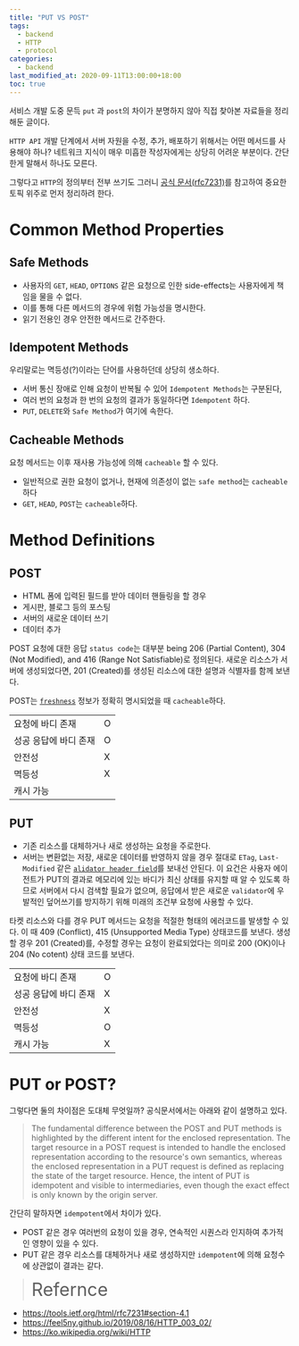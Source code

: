 ```yaml
---
title: "PUT VS POST"
tags:
  - backend
  - HTTP
  - protocol
categories:
  - backend
last_modified_at: 2020-09-11T13:00:00+18:00
toc: true
---
```

<script type="text/javascript"
src="https://cdn.mathjax.org/mathjax/latest/MathJax.js?config=TeX-AMS_HTML">
</script>

서비스 개발 도중 문득 `put` 과 `post`의 차이가 분명하지 않아 직접 찾아본 자료들을 정리해둔 글이다.

`HTTP API` 개발 단계에서 서버 자원을 수정, 추가, 배포하기 위해서는 어떤 메서드를 사용해야 하나? 네트워크 지식이 매우 미흡한 작성자에게는 상당히
어려운 부분이다. 간단한게 말해서 하나도 모른다.

그렇다고 `HTTP`의 정의부터 전부 쓰기도 그러니 [공식 문서(rfc7231)](https://tools.ietf.org/html/rfc7231#section-4.1)를 참고하여 중요한 토픽 위주로 먼저 정리하려 한다.

# Common Method Properties
## Safe Methods
- 사용자의 `GET`, `HEAD`, `OPTIONS` 같은 요청으로 인한 side-effects는 사용자에게 책임을 물을 수 없다.
- 이를 통해 다른 메서드의 경우에 위험 가능성을 명시한다.
- 읽기 전용인 경우 안전한 메서드로 간주한다.


## Idempotent Methods
우리말로는 멱등성(?)이라는 단어를 사용하던데 상당히 생소하다.

- 서버 통신 장애로 인해 요청이 반복될 수 있어 `Idempotent Methods`는 구분된다,
- 여러 번의 요청과 한 번의 요청의 결과가 동일하다면 `Idempotent` 하다.
- `PUT`, `DELETE`와 `Safe Method`가 여기에 속한다.

## Cacheable Methods

요청 메서드는 이후 재사용 가능성에 의해 `cacheable` 할 수 있다.

- 일반적으로 권한 요청이 없거나, 현재에 의존성이 없는 `safe method`는 `cacheable`하다
- `GET`, `HEAD`, `POST`는 `cacheable`하다.

# Method Definitions
## POST
- HTML 폼에 입력된 필드를 받아 데이터 핸들링을 할 경우
- 게시판, 블로그 등의 포스팅
- 서버의 새로운 데이터 쓰기
- 데이터 추가

POST 요청에 대한 응답 `status code`는 대부분  being 206 (Partial Content), 304 (Not Modified), and 416 (Range Not Satisfiable)로 정의된다.
새로운 리소스가 서버에 생성되었다면, 201 (Created)를 생성된 리소스에 대한 설명과 식별자를 함께 보낸다.

POST는 [`freshness`](https://tools.ietf.org/html/rfc7234#section-4.2.1) 정보가 정확히 명시되었을 때 `cacheable`하다.

|     |    |
| :------------- | :------------- |
|요청에 바디 존재       | O       |
|성공 응답에 바디 존재     | O       |
|안전성       |     X   |
|멱등성       | X       |
|캐시 가능       |        |


## PUT
- 기존 리소스를 대체하거나 새로 생성하는 요청을 주로한다.
- 서버는 변환없는 저장, 새로운 데이터를 반영하지 않을 경우 절대로 `ETag`, `Last-Modified` 같은 [`alidator header field`](https://tools.ietf.org/html/rfc7231#section-7.2)를 보내선 안된다. 이 요건은 사용자 에이전트가 PUT의 결과로 메모리에 있는 바디가 최신 상태를 유지할 때 알 수 있도록 하므로 서버에서 다시 검색할 필요가 없으며, 응답에서 받은 새로운 `validator`에 우발적인 덮어쓰기를 방지하기 위해 미래의 조건부 요청에 사용할 수 있다.

타켓 리소스와 다를 경우 PUT 메서드는 요청을 적절한 형태의 에러코드를 발생할 수 있다. 이 때 409 (Conflict), 415 (Unsupported Media Type) 상태코드를 보낸다.
생성할 경우 201 (Created)를, 수정할 경우는 요청이 완료되었다는 의미로 200 (OK)이나 204 (No cotent) 상태 코드를 보낸다.

|     |    |
| :------------- | :------------- |
|요청에 바디 존재       | O       |
|성공 응답에 바디 존재     | X       |
|안전성       |     X   |
|멱등성       | O       |
|캐시 가능       | X       |

# PUT or POST?
그렇다면 둘의 차이점은 도대체 무엇일까? 공식문서에서는 아래와 같이 설명하고 있다.

>The fundamental difference between the POST and PUT methods is highlighted by the different intent for the enclosed representation. The target resource in a POST request is intended to handle the enclosed representation according to the resource's own semantics, whereas the enclosed representation in a PUT request is defined as replacing the state of the target resource.  Hence, the intent of PUT is idempotent and visible to intermediaries, even though the exact  effect is only known by the origin server.

간단히 말하자면 `idempotent`에서 차이가 있다.

- POST 같은 경우 여러번의 요청이 있을 경우, 연속적인 시퀀스라 인지하여 추가적인 영향이 있을 수 있다.
- PUT 같은 경우 리소스를 대체하거나 새로 생성하지만 `idempotent`에 의해 요청수에 상관없이 결과는 같다.





><font size="6">Refernce</font>
- https://tools.ietf.org/html/rfc7231#section-4.1
- https://feel5ny.github.io/2019/08/16/HTTP_003_02/
- https://ko.wikipedia.org/wiki/HTTP

